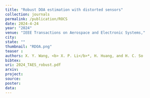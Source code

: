 ```yaml
---
title: "Robust DOA estimation with distorted sensors"
collection: journals
permalink: /publication/ROCS
date: 2024-4-24
year: "2024"
venue: "IEEE Transactions on Aerospace and Electronic Systems,"
city: 
state: ""
thumbnail: "RDOA.png"
teaser : 
authors: X. Y. Wang, <b> X. P. Li</b>*, H. Huang, and H. C. So
bibtex: 
uri: 2024_TAES_robust.pdf
arxiv: 
project: 
source: 
poster: 
data:
---
```

